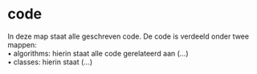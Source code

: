 # code 

In deze map staat alle geschreven code. De code is verdeeld onder twee mappen: <br>
•  algorithms: hierin staat alle code gerelateerd aan (...)<br>
•  classes: hierin staat (...)